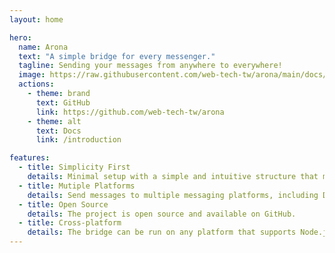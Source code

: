 ```yaml
---
layout: home

hero:
  name: Arona
  text: "A simple bridge for every messenger."
  tagline: Sending your messages from anywhere to everywhere!
  image: https://raw.githubusercontent.com/web-tech-tw/arona/main/docs/statics/icon.min.png
  actions:
    - theme: brand
      text: GitHub
      link: https://github.com/web-tech-tw/arona
    - theme: alt
      text: Docs
      link: /introduction

features:
  - title: Simplicity First
    details: Minimal setup with a simple and intuitive structure that makes it easy to get started.
  - title: Mutiple Platforms
    details: Send messages to multiple messaging platforms, including Discord, Telegram, Matrix, and LINE.
  - title: Open Source
    details: The project is open source and available on GitHub.
  - title: Cross-platform
    details: The bridge can be run on any platform that supports Node.js/Docker.
---
```

